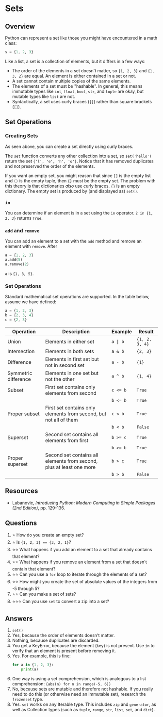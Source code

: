 # Sets
## Overview
Python can represent a set like those you might have encountered in a math class:
```python
s = {1, 2, 3}
```
Like a list, a set is a collection of elements, but it differs in a few ways:
* The order of the elements in a set doesn't matter, so `{1, 2, 3}` and `{1, 3, 2}` are equal. An element is either contained in a set or not.
* A set cannot contain multiple copies of the same elements.
* The elements of a set must be "hashable". In general, this means immutable types like `int`, `float`, `bool`, `str`, and `tuple` are okay, but mutable types like `list` are not.
* Syntactically, a set uses curly braces (`{}`) rather than square brackets (`[]`).
## Set Operations
### Creating Sets
As seen above, you can create a set directly using curly braces.

The `set` function converts any other collection into a set, so `set('hello')` return the set `{'l', 'e', 'h', 'o'}`. Notice that it has removed duplicates and not preserved the order of the elements.

If you want an empty set, you might reason that since `[]` is the empty list and `()` is the empty tuple, then `{}` must be the empty set. The problem with this theory is that dictionaries *also* use curly braces. `{}` is an empty dictionary. The empty set is produced by (and displayed as) `set()`.
### `in`
You can determine if an element is in a set using the `in` operator. `2 in {1, 2, 3}` returns `True`.
### `add` and `remove`
You can add an element to a set with the `add` method and remove an element with `remove`. After
```python
a = {1, 2, 3}
a.add(5)
a.remove(2)
```
`a` is `{1, 3, 5}`.
### Set Operations
Standard mathematical set operations are supported. In the table below, assume we have defined:
```python
a = {1, 2, 3}
b = {2, 3, 4}
c = {2, 3}
```
|Operation|Description|Example|Result|
|---|---|---|---|
|Union|Elements in either set|`a \| b`|`{1, 2, 3, 4}`|
|Intersection|Elements in both sets|`a & b`|`{2, 3}`|
|Difference|Elements in first set but not in second set|`a - b`|`{1}`|
|Symmetric difference|Elements in one set but not the other|`a ^ b`|`{1, 4}`|
|Subset|First set contains only elements from second|`c <= b`|`True`|
| | |`b <= b`|`True`|
|Proper subset|First set contains only elements from second, but not all of them|`c < b`|`True`|
| | |`b < b`|`False`|
|Superset|Second set contains all elements from first|`b >= c`|`True`|
| | |`b >= b`|`True`|
|Proper superset|Second set contains all elements from second, plus at least one more|`b > c`|`True`|
| | |`b > b`|`False`|

## Resources
- Lubanovic, *Introducing Python: Modern Computing in Simple Packages (2nd Edition)*, pp. 129-136.
## Questions
1. :star: How do you create an empty set?
1. :star: Is `{1, 2, 3} == {3, 2, 1}`?
1. :star::star: What happens if you add an element to a set that already contains that element?
1. :star::star: What happens if you remove an element from a set that doesn't contain that element?
1. :star::star: Can you use a `for` loop to iterate through the elements of a set?
1. :star::star: How might you create the set of absolute values of the integers from -5 through 5?
1. :star::star: Can you make a set of sets?
1. :star::star::star: Can you use `set` to convert a zip into a set?
## Answers
1. `set()`
1. Yes, because the order of elements doesn't matter.
1. Nothing, because duplicates are discarded.
1. You get a KeyError, because the element (key) is not present. Use `in` to verify that an element is present before removing it.
1. Yes. For example, this is fine:
   ```python
   for a in {1, 2, 3}:
       print(a)
   ```
1. One way is using a set comprehension, which is analogous to a list comprehension: `{abs(n) for n in range(-5, 6)}`
1. No, because sets are mutable and therefore not hashable. If you really need to do this (or otherwise need an immutable set), research the `frozenset` type.
1. Yes. `set` works on any Iterable type. This includes `zip` and `generator`, as well as Collection types (such as `tuple`, `range`, `str`, `list`, `set`, and `dict`).
